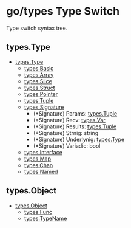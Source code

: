 go/types Type Switch
====================

Type switch syntax tree.

types.Type
----------

-	[types.Type](./types/Type.md)
	-	[types.Basic](./types/Basic.md)
	-	[types.Array](./types/Array.md)
	-	[types.Slice](./types/Slice.md)
	-	[types.Struct](./types/Structt.md)
	-	[types.Pointer](./types/Pointer.md)
	-	[types.Tuple](./types/Tuple.md)
	-	[types.Signature](./types/Signature.md)
		-	\(*Signature) Params: [types.Tuple](./types/Tuple.md)
		-	\(*Signature) Recv: [types.Var](./types/Var.md)
		-	\(*Signature) Results: [types.Tuple](./types/Tuple.md)
		-	\(*Signature) Strnig: string
		-	\(*Signature) Underlynig: [types.Type](./types/Type.md)
		-	\(*Signature) Variadic: bool
	-	[types.Interface](./types/interface.md)
	-	[types.Map](./types/Map.md)
	-	[types.Chan](./types/Chan.md)
	-	[types.Named](./types/Named.md)

types.Object
------------

-	[types.Object](./types/Object.md)
	-	[types.Func](./types.Func.md)
	-	[types.TypeName](./types.TypeName.md)
